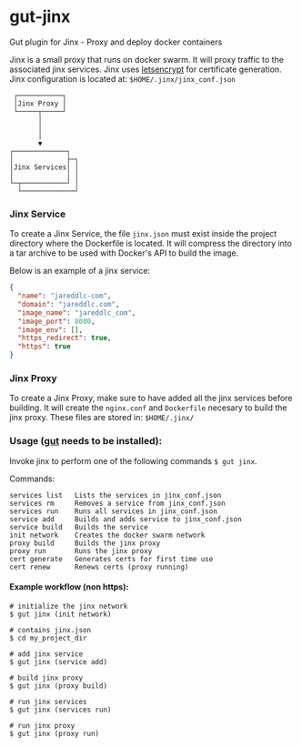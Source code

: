 # gut-jinx
Gut plugin for Jinx - Proxy and deploy docker containers

Jinx is a small proxy that runs on docker swarm. It will proxy traffic to the associated jinx services.
Jinx uses [letsencrypt](https://letsencrypt.org/) for certificate generation. Jinx configuration is located at: `$HOME/.jinx/jinx_conf.json`

```
 ┌───────────┐
 │Jinx Proxy │
 └─────┬─────┘
       │
       │
       │
       ▼
┌─────────────┐
│             ├─┐
│Jinx Services│ │
│             │ │
└─┬───────────┘ │
  └─────────────┘
```


### Jinx Service
To create a Jinx Service, the file `jinx.json` must exist inside the project directory where the Dockerfile is located. It will compress the directory into a tar archive to be used with Docker's API to build the image.

Below is an example of a jinx service:
```json
{
  "name": "jareddlc-com",
  "domain": "jareddlc.com",
  "image_name": "jareddlc_com",
  "image_port": 8080,
  "image_env": [],
  "https_redirect": true,
  "https": true
}
```


### Jinx Proxy
To create a Jinx Proxy, make sure to have added all the jinx services before building.
It will create the `nginx.conf` and `Dockerfile` necesary to build the jinx proxy. These files are stored in: `$HOME/.jinx/`


### Usage ([gut](https://github.com/gut-hub/gut)  needs to be installed):

Invoke jinx to perform one of the following commands `$ gut jinx`.

Commands:

```
services list   Lists the services in jinx_conf.json
services rm     Removes a service from jinx_conf.json
services run    Runs all services in jinx_conf.json
service add     Builds and adds service to jinx_conf.json
service build   Builds the service
init network    Creates the docker swarm network
proxy build     Builds the jinx proxy
proxy run       Runs the jinx proxy
cert generate   Generates certs for first time use
cert renew      Renews certs (proxy running)
```


#### Example workflow (non https):

```shell
# initialize the jinx network
$ gut jinx (init network)

# contains jinx.json
$ cd my_project_dir

# add jinx service
$ gut jinx (service add)

# build jinx proxy
$ gut jinx (proxy build)

# run jinx services
$ gut jinx (services run)

# run jinx proxy
$ gut jinx (proxy run)
```
